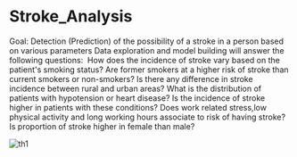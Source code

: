 # Stroke_Analysis
Goal: Detection (Prediction) of the possibility of a stroke in a person based on various parameters
Data exploration and model building will answer the following questions: 
How does the incidence of stroke vary based on the patient's smoking status? Are former smokers at a higher risk of stroke than current smokers or non-smokers?
Is there any difference in stroke incidence between rural and urban areas?
What is the distribution of patients with hypotension or heart disease? Is the incidence of stroke higher in patients with these conditions?
Does work related stress,low physical activity and long working hours associate to risk of having stroke?
Is proportion of stroke higher in female than male?


![th1](https://user-images.githubusercontent.com/120978882/218876515-622dc808-a252-408f-ab6f-e5c29a97bd1f.jpeg)
